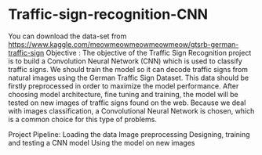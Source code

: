 # Traffic-sign-recognition-CNN

You can download the data-set from https://www.kaggle.com/meowmeowmeowmeowmeow/gtsrb-german-traffic-sign
Objective :
The objective of the Traffic Sign Recognition project is to build a Convolution Neural Network (CNN) which is used to classify traffic signs. We should train the model so it can decode traffic signs from natural images using the German Traffic Sign Dataset. This data should be firstly preprocessed in order to maximize the model performance. After choosing model architecture, fine tuning and training, the model will be tested on new images of traffic signs found on the web. Because we deal with images classification, a Convolutional Neural Network is chosen, which is a common choice for this type of problems.

Project Pipeline:
Loading the data
Image preprocessing
Designing, training and testing a CNN model
Using the model on new images
